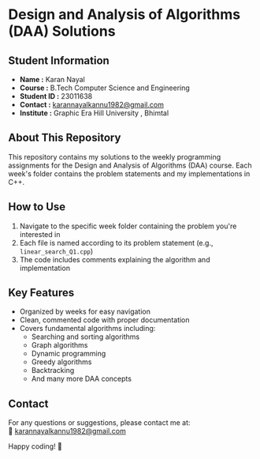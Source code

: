 # Design and Analysis of Algorithms (DAA) Solutions

## Student Information
- **Name :** Karan Nayal  
- **Course :** B.Tech Computer Science and Engineering  
- **Student ID :** 23011638  
- **Contact :** karannayalkannu1982@gmail.com
- **Institute :** Graphic Era Hill University , Bhimtal  

## About This Repository
This repository contains my solutions to the weekly programming assignments for the Design and Analysis of Algorithms (DAA) course. Each week's folder contains the problem statements and my implementations in C++.

## How to Use
1. Navigate to the specific week folder containing the problem you're interested in
2. Each file is named according to its problem statement (e.g., `linear_search_Q1.cpp`)
3. The code includes comments explaining the algorithm and implementation

## Key Features
- Organized by weeks for easy navigation
- Clean, commented code with proper documentation
- Covers fundamental algorithms including:
  - Searching and sorting algorithms
  - Graph algorithms
  - Dynamic programming
  - Greedy algorithms
  - Backtracking
  - And many more DAA concepts

## Contact
For any questions or suggestions, please contact me at:  
📧 karannayalkannu1982@gmail.com

Happy coding! 🚀